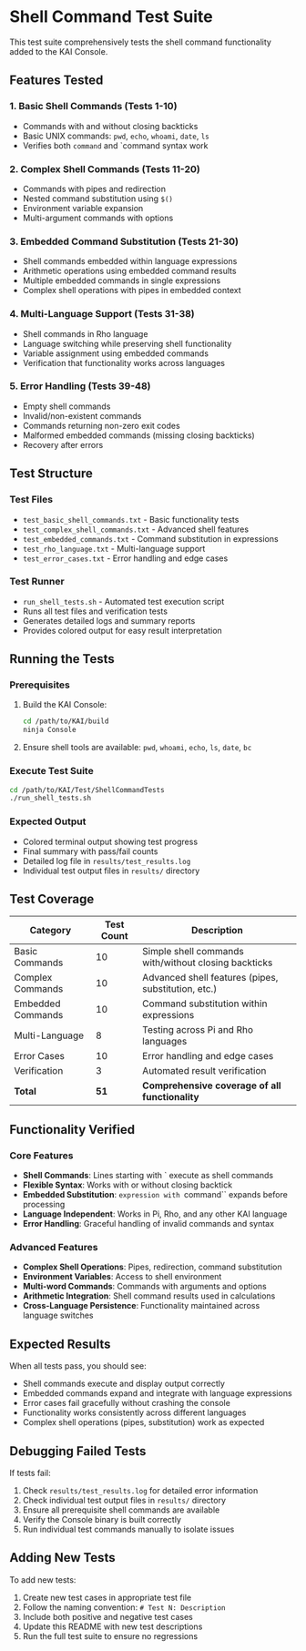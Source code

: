 # Shell Command Test Suite

This test suite comprehensively tests the shell command functionality added to the KAI Console.

## Features Tested

### 1. Basic Shell Commands (Tests 1-10)
- Commands with and without closing backticks
- Basic UNIX commands: `pwd`, `echo`, `whoami`, `date`, `ls`
- Verifies both `command` and `command syntax work

### 2. Complex Shell Commands (Tests 11-20)
- Commands with pipes and redirection
- Nested command substitution using `$()`
- Environment variable expansion
- Multi-argument commands with options

### 3. Embedded Command Substitution (Tests 21-30)
- Shell commands embedded within language expressions
- Arithmetic operations using embedded command results
- Multiple embedded commands in single expressions
- Complex shell operations with pipes in embedded context

### 4. Multi-Language Support (Tests 31-38)
- Shell commands in Rho language
- Language switching while preserving shell functionality
- Variable assignment using embedded commands
- Verification that functionality works across languages

### 5. Error Handling (Tests 39-48)
- Empty shell commands
- Invalid/non-existent commands
- Commands returning non-zero exit codes
- Malformed embedded commands (missing closing backticks)
- Recovery after errors

## Test Structure

### Test Files
- `test_basic_shell_commands.txt` - Basic functionality tests
- `test_complex_shell_commands.txt` - Advanced shell features
- `test_embedded_commands.txt` - Command substitution in expressions
- `test_rho_language.txt` - Multi-language support
- `test_error_cases.txt` - Error handling and edge cases

### Test Runner
- `run_shell_tests.sh` - Automated test execution script
- Runs all test files and verification tests
- Generates detailed logs and summary reports
- Provides colored output for easy result interpretation

## Running the Tests

### Prerequisites
1. Build the KAI Console:
   ```bash
   cd /path/to/KAI/build
   ninja Console
   ```

2. Ensure shell tools are available: `pwd`, `whoami`, `echo`, `ls`, `date`, `bc`

### Execute Test Suite
```bash
cd /path/to/KAI/Test/ShellCommandTests
./run_shell_tests.sh
```

### Expected Output
- Colored terminal output showing test progress
- Final summary with pass/fail counts
- Detailed log file in `results/test_results.log`
- Individual test output files in `results/` directory

## Test Coverage

| Category | Test Count | Description |
|----------|------------|-------------|
| Basic Commands | 10 | Simple shell commands with/without closing backticks |
| Complex Commands | 10 | Advanced shell features (pipes, substitution, etc.) |
| Embedded Commands | 10 | Command substitution within expressions |
| Multi-Language | 8 | Testing across Pi and Rho languages |
| Error Cases | 10 | Error handling and edge cases |
| Verification | 3 | Automated result verification |
| **Total** | **51** | **Comprehensive coverage of all functionality** |

## Functionality Verified

### Core Features
- **Shell Commands**: Lines starting with ` execute as shell commands  
- **Flexible Syntax**: Works with or without closing backtick  
- **Embedded Substitution**: `expression with `command`` expands before processing  
- **Language Independent**: Works in Pi, Rho, and any other KAI language  
- **Error Handling**: Graceful handling of invalid commands and syntax  

### Advanced Features
- **Complex Shell Operations**: Pipes, redirection, command substitution  
- **Environment Variables**: Access to shell environment  
- **Multi-word Commands**: Commands with arguments and options  
- **Arithmetic Integration**: Shell command results used in calculations  
- **Cross-Language Persistence**: Functionality maintained across language switches  

## Expected Results

When all tests pass, you should see:
- Shell commands execute and display output correctly
- Embedded commands expand and integrate with language expressions
- Error cases fail gracefully without crashing the console
- Functionality works consistently across different languages
- Complex shell operations (pipes, substitution) work as expected

## Debugging Failed Tests

If tests fail:
1. Check `results/test_results.log` for detailed error information
2. Check individual test output files in `results/` directory
3. Ensure all prerequisite shell commands are available
4. Verify the Console binary is built correctly
5. Run individual test commands manually to isolate issues

## Adding New Tests

To add new tests:
1. Create new test cases in appropriate test file
2. Follow the naming convention: `# Test N: Description`
3. Include both positive and negative test cases
4. Update this README with new test descriptions
5. Run the full test suite to ensure no regressions